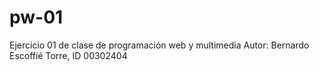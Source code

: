 # pw-01
Ejercicio 01 de clase de programación web y multimedia
Autor: Bernardo Escoffié Torre, ID 00302404